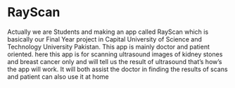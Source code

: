 # RayScan
Actually we are Students and making an app called RayScan which is basically our Final Year project in Capital University of Science and Technology University Pakistan.
This app is mainly doctor and patient oriented. here this app is for scanning ultrasound images of kidney stones and breast cancer only and will tell us the result of ultrasound that’s how’s the app will work.
It will both assist the doctor in finding the results of scans and patient can also use it at home
